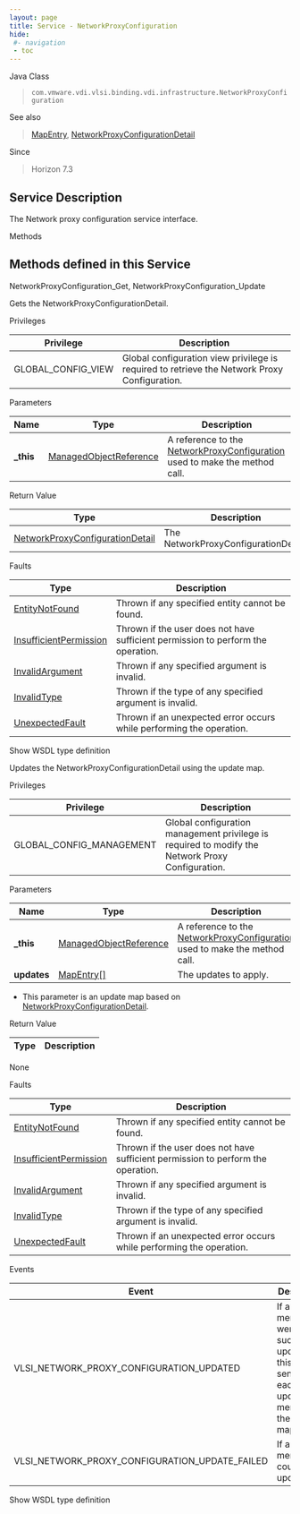 ```yaml
---
layout: page
title: Service - NetworkProxyConfiguration
hide:
 #- navigation
 - toc
---
```


  
 
  



Java Class  
> `com.vmware.vdi.vlsi.binding.vdi.infrastructure.NetworkProxyConfiguration`

See also  
> [MapEntry](vdi.util.MapEntry.md), [NetworkProxyConfigurationDetail](vdi.infrastructure.NetworkProxyConfiguration.NetworkProxyConfigurationDetail.md)

Since  
> Horizon 7.3


  


## Service Description

The Network proxy configuration service interface. 

Methods

Methods defined in this Service   
---  
NetworkProxyConfiguration_Get, NetworkProxyConfiguration_Update  
  



Gets the NetworkProxyConfigurationDetail. 

Privileges 

Privilege |  Description   
---|---  
GLOBAL_CONFIG_VIEW|  Global configuration view privilege is required to retrieve the Network Proxy Configuration.   
  


Parameters 

Name| Type| Description  
---|---|---  
**_this**| [ManagedObjectReference](vmodl.ManagedObjectReference.md)|  A reference to the [NetworkProxyConfiguration](vdi.infrastructure.NetworkProxyConfiguration.md) used to make the method call.   
  


Return Value 

Type |  Description   
---|---  
[NetworkProxyConfigurationDetail](vdi.infrastructure.NetworkProxyConfiguration.NetworkProxyConfigurationDetail.md)| The NetworkProxyConfigurationDetail.  
  


Faults 

Type |  Description   
---|---  
[EntityNotFound](vdi.fault.EntityNotFound.md)| Thrown if any specified entity cannot be found.  
[InsufficientPermission](vdi.fault.InsufficientPermission.md)| Thrown if the user does not have sufficient permission to perform the operation.  
[InvalidArgument](vdi.fault.InvalidArgument.md)| Thrown if any specified argument is invalid.  
[InvalidType](vdi.fault.InvalidType.md)| Thrown if the type of any specified argument is invalid.  
[UnexpectedFault](vdi.fault.UnexpectedFault.md)| Thrown if an unexpected error occurs while performing the operation.  
  
Show WSDL type definition

  
  
  



Updates the NetworkProxyConfigurationDetail using the update map. 

Privileges 

Privilege |  Description   
---|---  
GLOBAL_CONFIG_MANAGEMENT|  Global configuration management privilege is required to modify the Network Proxy Configuration.   
  


Parameters 

Name| Type| Description  
---|---|---  
**_this**| [ManagedObjectReference](vmodl.ManagedObjectReference.md)|  A reference to the [NetworkProxyConfiguration](vdi.infrastructure.NetworkProxyConfiguration.md) used to make the method call.   
**updates**| [MapEntry[]](vdi.util.MapEntry.md)|  The updates to apply.   


  * This parameter is an update map based on [NetworkProxyConfigurationDetail](vdi.infrastructure.NetworkProxyConfiguration.NetworkProxyConfigurationDetail.md "NetworkProxyConfigurationDetail"). 

  
  


Return Value 

Type |  Description   
---|---  
None  
  


Faults 

Type |  Description   
---|---  
[EntityNotFound](vdi.fault.EntityNotFound.md)| Thrown if any specified entity cannot be found.  
[InsufficientPermission](vdi.fault.InsufficientPermission.md)| Thrown if the user does not have sufficient permission to perform the operation.  
[InvalidArgument](vdi.fault.InvalidArgument.md)| Thrown if any specified argument is invalid.  
[InvalidType](vdi.fault.InvalidType.md)| Thrown if the type of any specified argument is invalid.  
[UnexpectedFault](vdi.fault.UnexpectedFault.md)| Thrown if an unexpected error occurs while performing the operation.  
  


Events 

Event |  Description   
---|---  
VLSI_NETWORK_PROXY_CONFIGURATION_UPDATED|  If all members were successfully updated, this will be sent for each updated member in the update map.   
VLSI_NETWORK_PROXY_CONFIGURATION_UPDATE_FAILED|  If any member could not be updated.   
  
Show WSDL type definition

  
  
  
  
  
  
  
